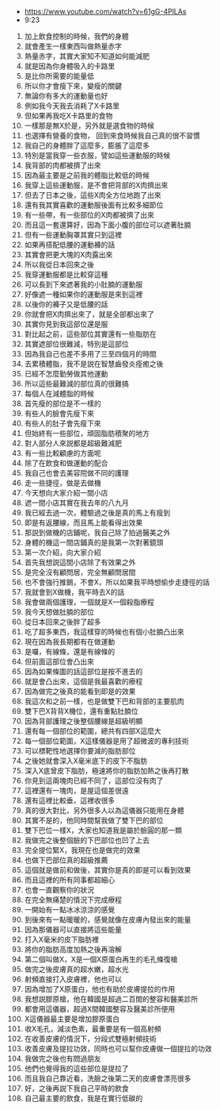 - https://www.youtube.com/watch?v=61gG-4PlLAs
- 9:23

1. 加上飲食控制的時候，我們的身體
1. 就會產生一樣東西叫做熱量赤字
1. 熱量赤字，其實大家知不知道如何能減肥
1. 就是因為你身體吸入的卡路里
1. 是比你所需要的能量低
1. 所以你才會瘦下來，變瘦的關鍵
1. 無論你有多大的運動量也好
1. 例如我今天我去消耗了X卡路里
1. 但如果再我吃X卡路里的食物
1. 一樣那是無X於是，另外就是選食物的時候
1. 也選擇有營養的食物， 回到來食時候我自己真的很不習慣
1. 我自己的身體胖了這麼多，膨脹了這麼多
1. 特別是當我穿一些衣服，譬如這些運動服的時候
1. 我背部的肉都被擠了出來
1. 因為最主要是之前我的體脂比較低的時候
1. 我穿上這些運動服，是不會把背部的X肉擠出來
1. 但去了日本之後，這些X肉全方位地跑了出來
1. 還有我其實喜歡的運動服後面有比較多細節位
1. 有一些帶，有一些部位的X肉都被擠了出來
1. 而且這一套還算好，因為下面小腹的部位可以遮著肚腩
1. 但有一些運動胸罩其實只到這裡
1. 如果再搭配低腰的運動褲的話
1. 其實會把更大塊的X肉露出來
1. 所以我從日本回來之後
1. 我穿運動服都是比較穿這種
1. 可以長到下來遮著我的小肚腩的運動服
1. 好像遮一種如果你的運動服是來到這裡
1. 以後你的褲子又是低腰的話
1. 你就會把X肉擠出來了，就是全部都出來了
1. 其實你見到我這部位還是服
1. 對比起之前，這些部位其實還有一些脂肪在
1. 其實遮部位很難減，特別是這部位
1. 因為我自己也差不多用了三至四個月的時間
1. 去累積體脂，我不是説在智慧齒發炎痊癒之後
1. 已經不怎麼勤勞做其他運動
1. 所以這些最難減的部位真的很難搞
1. 每個人在減體脂的時候
1. 首先瘦的部位是不一樣的
1. 有些人的臉會先瘦下來
1. 有些人的肚子會先瘦下來
1. 但始終有一些部位，頑固脂肪積聚的地方
1. 對人部分人來説都是超級難減肥
1. 有一些比較顧慮的方面呢
1. 除了在飲食和做運動的配合
1. 我自己也會去美容院做不同的護理
1. 走一些捷徑，做是去做機
1. 今天想向大家介紹一間小店
1. 遮一間小店其實在我去年的八九月
1. 我已經去過一次，體驗過之後是真的馬上有瘦到
1. 即是有返腰線，而且馬上能看得出效果
1. 那説到做機的店鋪呢，我自己除了拍過醫美之外
1. 身體的機這一間店鋪真的是我第一次對著鏡頭
1. 第一次介紹，向大家介紹
1. 首先我想説這間小店除了有效果之外
1. 是完全沒有顧問居，完全無顧問居間
1. 也不會強行推銷，不會X，所以如果我平時想偷步走捷徑的話
1. 我就會到X做機，我平時去X的話
1. 我會做兩個護理，一個就是X一個殺脂療程
1. 我今天想做肚腩的部位
1. 從日本回來之後胖了超多
1. 吃了超多東西，我這樣穿的時候也有個小肚腩凸出來
1. 現在因為我長期都有在做運動
1. 是囉，有線條，還是有線條的
1. 但前面這部位會凸出來
1. 因為如果條圖的話這部位是按不進去的
1. 就是會凸出來，這個是我最喜歡的療程
1. 因為做完之後真的能看到即是的效果
1. 我這次和之前一樣，也是做雙下巴和背部的主要肌肉
1. 雙下巴X背背X機位，還有重點肚腩位
1. 因為背部護理之後整個腰線是超級明顯
1. 還有每一個部位的範圍，總共有四部X這麼大
1. 每一個部位範圍，X這樣儀器是用了超微波的專利技術
1. 可以標靶性地選擇你要減的脂肪部位
1. 之後她就會深入X毫米底下的皮下不脂肪
1. 深入X底曾皮下脂肪，極速將你的脂肪加熱之後再打散
1. 你見到這兩塊肉已經不同了，這部位沒有肉了
1. 這裡還有一塊肉，是屋這個差很遠
1. 還有這裡比較垂，這裡收很多
1. 真的很大對比，另外很多人以為這儀器只能用在身體
1. 其實不是的，他同時間幫我做了雙下巴的部位
1. 雙下巴位一樣X，大家也知道我是屬於臉圓的那一類
1. 我做完之後整個臉的下巴部位也凹了上去
1. 完全提位緊X，我現在也是做完的效果
1. 也做下巴部位真的超級推薦
1. 這個就是做前和做後，其實你是真的即是可以看到效果
1. 而且這裡的所有同事都超細心
1. 也會一直觀察你的狀況
1. 在完全無痛楚的情況下完成療程
1. 一開始有一點冰冰涼涼的感覺
1. 到後來有一點暖暖的，感覺就像在皮膚內發出來的能量
1. 因為那儀器可以直接將這些能量
1. 打入X毫米的皮下脂肪裡
1. 將你的脂肪高度加熱之後再溶解
1. 第二個叫做X，X是一個X原蛋白再生的毛孔條復槍
1. 做完之後皮膚真的超水嫩，超水光
1. 射頻直接打入皮膚裡，他也可以
1. 因為增加了X原蛋白，他也有助於皮膚提拉的作用
1. 我想説膠原槍，他在韓國是超過二百間的整容和醫美診所
1. 都會用這儀器，超過X間韓國整容及醫美診所便用
1. X這儀器最主要是增加膠原蛋白
1. 收X毛孔，減淡色素，最重要是有一個高射頻
1. 在收善皮膚的情況下，分段式雙極射頻技術
1. 收善皮膚及提拉功效，同時也可以幫你皮膚做一個提拉的功效
1. 我做完之後也有問過朋友
1. 他們也覺得我的這些部位是提拉了
1. 而且我自己靠近看，洗臉之後第二天的皮膚會漂亮很多
1. 好，之後再説下我自己平時的飲食
1. 自己最主要的飲食，我是在實行低碳的
